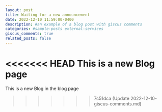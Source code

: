 ```yaml
---
layout: post
title: Waiting for a new announcement
date: 2022-12-10 11:59:00-0400
description: #an example of a blog post with giscus comments
categories: #sample-posts external-services
giscus_comments: true
related_posts: false
---
```

<<<<<<< HEAD
This is a new Blog page
=======
This is a new Blog in the blog page
>>>>>>> 7c51dca (Update 2022-12-10-giscus-comments.md)
